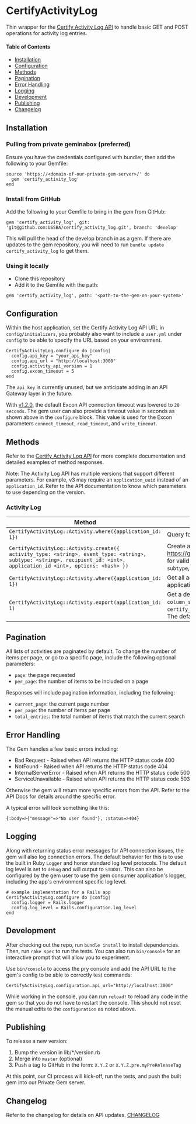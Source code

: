 # CertifyActivityLog
Thin wrapper for the [Certify Activity Log API](https://github.com/USSBA/activity-api) to handle basic GET and POST operations for activity log entries.

#### Table of Contents
- [Installation](#user-content-installation)
- [Configuration](#user-content-configuration)
- [Methods](#user-content-methods)
- [Pagination](#user-content-pagination)
- [Error Handling](#user-content-error-handling)
- [Logging](#user-content-logging)
- [Development](#user-content-development)
- [Publishing](#user-content-publishing)
- [Changelog](#user-content-changelog)

## Installation

### Pulling from private geminabox (preferred)

Ensure you have the credentials configured with bundler, then add the following to your Gemfile:
```
source 'https://<domain-of-our-private-gem-server>/' do
  gem 'certify_activity_log'
end
```

### Install from GitHub

Add the following to your Gemfile to bring in the gem from GitHub:

```
gem 'certify_activity_log', git: 'git@github.com:USSBA/certify_activity_log.git', branch: 'develop'
```

This will pull the head of the develop branch in as a gem.  If there are updates to the gem repository, you will need to run `bundle update certify_activity_log` to get them.

### Using it locally

* Clone this repository
* Add it to the Gemfile with the path:

```
gem 'certify_activity_log', path: '<path-to-the-gem-on-your-system>'
```

## Configuration
Within the host application, set the Certify Activity Log API URL in `config/initializers`, you probably also want to include a `user.yml` under `config` to be able to specify the URL based on your environment.

```
CertifyActivityLog.configure do |config|
  config.api_key = "your_api_key"
  config.api_url = "http://localhost:3000"
  config.activity_api_version = 1
  config.excon_timeout = 5
end
```
The `api_key` is currently unused, but we anticipate adding in an API Gateway layer in the future.

With [v1.2.0](CHANGELOG.md#120---2017-11-10), the default Excon API connection timeout was lowered to `20 seconds`. The gem user can also provide a timeout value in seconds as shown above in the `configure` block.  This value is used for the Excon parameters `connect_timeout`, `read_timeout`, and `write_timeout`.

## Methods
Refer to the [Certify Activity Log API](https://github.com/USSBA/activity-log-api) for more complete documentation and detailed examples of method responses.

Note: The Activity Log API has multiple versions that support different parameters. For example, v3 may require an `application_uuid` instead of an `application_id`. Refer to the API documentation to know which parameters to use depending on the version.

### Activity Log
| Method | Description |
| ------ | ----------- |
| `CertifyActivityLog::Activity.where({application_id: 1})` | Query for all activity log entries |
| `CertifyActivityLog::Activity.create({ activity_type: <string>, event_type: <string>, subtype: <string>, recipient_id: <int>, application_id <int>, options: <hash> })` | Create a new activity log entry. Refer to https://github.com/USSBA/activity-api/ for valid `activity_type`, `event_type`, `subtype`, and `options` values |
| `CertifyActivityLog::Activity.where({application_id: 1})` | Get all activity log entries by application_id |
| `CertifyActivityLog::Activity.export(application_id: 1)` | Get a delimited string of activities. The `column_separator` can be configured in `certify_activity_log/configuration.rb`. The default is `|` |

## Pagination
All lists of activities are paginated by default.  To change the number of items per page, or go to a specific page, include the following optional parameters:
- `page`: the page requested
- `per_page`: the number of items to be included on a page

Responses will include pagination information, including the following:
- `current_page`: the current page number
- `per_page`: the number of items per page
- `total_entries`: the total number of items that match the current search

## Error Handling

The Gem handles a few basic errors including:

* Bad Request - Raised when API returns the HTTP status code 400
* NotFound - Raised when API returns the HTTP status code 404
* InternalServerError - Raised when API returns the HTTP status code 500
* ServiceUnavailable - Raised when API returns the HTTP status code 503

Otherwise the gem will return more specific errors from the API. Refer to the API Docs for details around the specific error.

A typical error will look something like this:
```
{:body=>{"message"=>"No user found"}, :status=>404}
```

## Logging
Along with returning status error messages for API connection issues, the gem will also log connection errors.  The default behavior for this is to use the built in Ruby `Logger` and honor standard log level protocols.  The default log level is set to `debug` and will output to `STDOUT`.  This can also be configured by the gem user to use the gem consumer application's logger, including the app's environment specific log level.
```
# example implementation for a Rails app
CertifyActivityLog.configure do |config|
  config.logger = Rails.logger
  config.log_level = Rails.configuration.log_level
end
```

## Development
After checking out the repo, run `bundle install` to install dependencies. Then, run `rake spec` to run the tests. You can also run `bin/console` for an interactive prompt that will allow you to experiment.

Use `bin/console` to access the pry console and add the API URL to the gem's config to be able to correctly test commands:
```
CertifyActivityLog.configuration.api_url="http://localhost:3000"
```
While working in the console, you can run `reload!` to reload any code in the gem so that you do not have to restart the console.  This should not reset the manual edits to the `configuration` as noted above.

## Publishing
To release a new version:

  1. Bump the version in lib/\*/version.rb
  1. Merge into `master` (optional)
  1. Push a tag to GitHub in the form: `X.Y.Z` or `X.Y.Z.pre.myPreReleaseTag`

At this point, our CI process will kick-off, run the tests, and push the built gem into our Private Gem server.

## Changelog
Refer to the changelog for details on API updates. [CHANGELOG](CHANGELOG.md)
